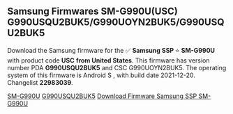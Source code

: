 <h2>Samsung Firmwares SM-G990U(USC) G990USQU2BUK5/G990UOYN2BUK5/G990USQU2BUK5</h2>
Download the Samsung firmware for the ✅ <strong>Samsung SSP </strong> ⭐ <strong>SM-G990U</strong> with product code <strong>USC</strong> <strong> from United States</strong>. This firmware has version number PDA <strong>G990USQU2BUK5</strong> and CSC G990UOYN2BUK5. The operating system of this firmware is Android S , with build date 2021-12-20. Changelist <strong>22983039</strong>.

[SM-G990U](https://samfirm.shop/samsung/model/SM-G990U)
[G990USQU2BUK5](https://samfirm.shop/samsung/pda/G990USQU2BUK5)
[Download Firmware Samsung SSP SM-G990U](https://samfirm.shop/samsung/firmware/484472)

